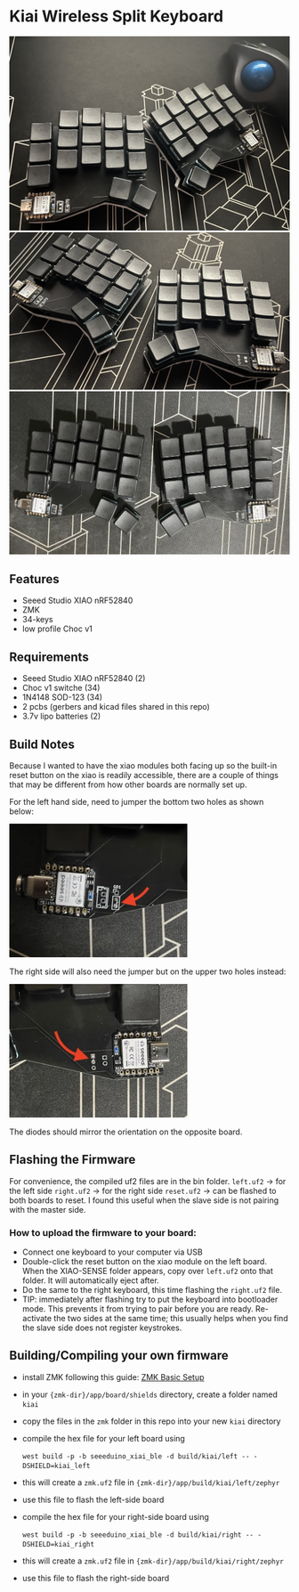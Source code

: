 # Kiai Wireless Split Keyboard

![with trackball setup](images/closeup_with_trackball.jpg)
![angled board view](images/closeup1.jpg)
![full board view](images/fullboard.jpg)
## Features
- Seeed Studio XIAO nRF52840 
- ZMK
- 34-keys 
- low profile Choc v1

## Requirements
- Seeed Studio XIAO nRF52840 (2)
- Choc v1 switche (34)
- 1N4148 SOD-123  (34)
- 2 pcbs (gerbers and kicad files shared in this repo)
- 3.7v lipo batteries (2)


## Build Notes
Because I wanted to have the xiao modules both facing up so the built-in reset button on the xiao is readily accessible, there are a couple of things that may be different from how other boards are normally set up.

For the left hand side, need to jumper the bottom two holes as shown below:

![left board jumper close up](images/IMG_8400.jpeg)

The right side will also need the jumper but on the upper two holes instead:

![right board jumper close up](images/IMG_8401.jpeg)

The diodes should mirror the orientation on the opposite board.


## Flashing the Firmware
For convenience, the compiled uf2 files are in the bin folder. 
`left.uf2` -> for the left side
`right.uf2` -> for the right side
`reset.uf2` -> can be flashed to both boards to reset. I found this useful when the slave side is not pairing with the master side.

### How to upload the firmware to your board:
- Connect one keyboard to your computer via USB 
- Double-click the reset button on the xiao module on the left board. When the XIAO-SENSE folder appears, copy over `left.uf2` onto that folder. It will automatically eject after.
- Do the same to the right keyboard, this time flashing the `right.uf2` file.
- TIP: immediately after flashing try to put the keyboard into bootloader mode. This prevents it from trying to pair before you are ready. Re-activate the two sides at the same time; this usually helps when you find the slave side does not register keystrokes. 

## Building/Compiling your own firmware

- install ZMK following this guide: [ZMK Basic Setup](https://zmk.dev/docs/development/setup) 
- in your `{zmk-dir}/app/board/shields` directory, create a folder named `kiai`
- copy the files in the `zmk` folder in this repo into your new `kiai` directory
- compile the hex file for your left board using 
  
  ```west build -p -b seeeduino_xiai_ble -d build/kiai/left -- -DSHIELD=kiai_left```
- this will create a `zmk.uf2` file in `{zmk-dir}/app/build/kiai/left/zephyr`
- use this file to flash the left-side board
- compile the hex file for your right-side board using
  
  ```west build -p -b seeeduino_xiai_ble -d build/kiai/right -- -DSHIELD=kiai_right```

- this will create a `zmk.uf2` file in `{zmk-dir}/app/build/kiai/right/zephyr`
- use this file to flash the right-side board


